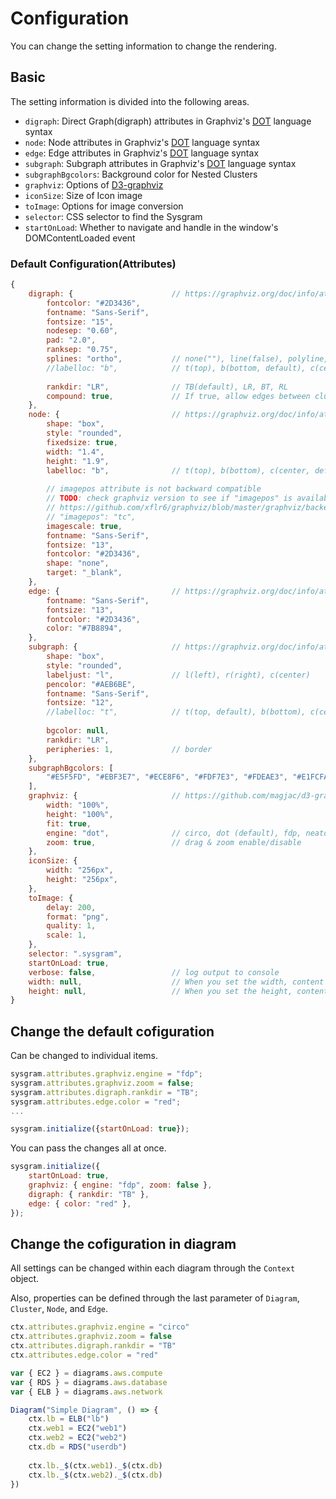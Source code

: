 # Configuration

You can change the setting information to change the rendering.

## Basic

The setting information is divided into the following areas.

- `digraph`: Direct Graph(digraph) attributes in Graphviz's [DOT](https://www.graphviz.org/doc/info/lang.html) language syntax
- `node`: Node attributes in Graphviz's [DOT](https://www.graphviz.org/doc/info/lang.html) language syntax
- `edge`: Edge attributes in Graphviz's [DOT](https://www.graphviz.org/doc/info/lang.html) language syntax
- `subgraph`: Subgraph attributes in Graphviz's [DOT](https://www.graphviz.org/doc/info/lang.html) language syntax
- `subgraphBgcolors`: Background color for Nested Clusters
- `graphviz`: Options of [D3-graphviz](https://github.com/magjac/d3-graphviz#supported-options)
- `iconSize`: Size of Icon image
- `toImage`: Options for image conversion
- `selector`: CSS selector to find the Sysgram
- `startOnLoad`: Whether to navigate and handle in the window's DOMContentLoaded event

### Default Configuration(Attributes)

```javascript
{
	digraph: {						// https://graphviz.org/doc/info/attrs.html
		fontcolor: "#2D3436",
		fontname: "Sans-Serif",
		fontsize: "15",
		nodesep: "0.60",
		pad: "2.0",
		ranksep: "0.75",
		splines: "ortho",			// none(""), line(false), polyline, curved, ortho, spline(true)
		//labelloc: "b",			// t(top), b(bottom, default), c(center)
		
		rankdir: "LR",				// TB(default), LR, BT, RL
		compound: true,				// If true, allow edges between clusters.
	},
	node: {							// https://graphviz.org/doc/info/attrs.html
		shape: "box",
		style: "rounded",
		fixedsize: true,
		width: "1.4",
		height: "1.9",
		labelloc: "b",				// t(top), b(bottom), c(center, default)
		
		// imagepos attribute is not backward compatible
		// TODO: check graphviz version to see if "imagepos" is available >= 2.40
		// https://github.com/xflr6/graphviz/blob/master/graphviz/backend.py#L248
		// "imagepos": "tc",
		imagescale: true,
		fontname: "Sans-Serif",
		fontsize: "13",
		fontcolor: "#2D3436",
		shape: "none",
		target: "_blank",
	},
	edge: {							// https://graphviz.org/doc/info/attrs.html
		fontname: "Sans-Serif",
		fontsize: "13",
		fontcolor: "#2D3436",
		color: "#7B8894",
	},
	subgraph: {						// https://graphviz.org/doc/info/attrs.html
		shape: "box",
		style: "rounded",
		labeljust: "l",				// l(left), r(right), c(center)
		pencolor: "#AEB6BE",
		fontname: "Sans-Serif",
		fontsize: "12",
		//labelloc: "t",			// t(top, default), b(bottom), c(center)
		
		bgcolor: null,
		rankdir: "LR",
		peripheries: 1,				// border
	},
	subgraphBgcolors: [
		"#E5F5FD", "#EBF3E7", "#ECE8F6", "#FDF7E3", "#FDEAE3", "#E1FCFA", "#FCE1F9"
	],
	graphviz: {						// https://github.com/magjac/d3-graphviz#supported-options
		width: "100%", 
		height: "100%", 
		fit: true, 
		engine: "dot",				// circo, dot (default), fdp, neato, osage, patchwork, twopi
		zoom: true,					// drag & zoom enable/disable
	},
	iconSize: {
		width: "256px",
		height: "256px",
	},
	toImage: {
		delay: 200,
		format: "png",
		quality: 1,
		scale: 1,
	},
	selector: ".sysgram",
	startOnLoad: true,
	verbose: false,					// log output to console
	width: null,					// When you set the width, content's width is set after rendering.
	height: null,					// When you set the height, content's height is set after rendering.
}
```

## Change the default cofiguration

Can be changed to individual items.

```javascript
sysgram.attributes.graphviz.engine = "fdp";
sysgram.attributes.graphviz.zoom = false;
sysgram.attributes.digraph.rankdir = "TB";
sysgram.attributes.edge.color = "red";
...

sysgram.initialize({startOnLoad: true});
```

You can pass the changes all at once.

```javascript
sysgram.initialize({
	startOnLoad: true, 
	graphviz: { engine: "fdp", zoom: false },
	digraph: { rankdir: "TB" },
	edge: { color: "red" },
});
```

## Change the cofiguration in diagram

All settings can be changed within each diagram through the `Context` object.

Also, properties can be defined through the last parameter of `Diagram`, `Cluster`, `Node`, and `Edge`.

```js
ctx.attributes.graphviz.engine = "circo"
ctx.attributes.graphviz.zoom = false
ctx.attributes.digraph.rankdir = "TB"
ctx.attributes.edge.color = "red"

var { EC2 } = diagrams.aws.compute
var { RDS } = diagrams.aws.database
var { ELB } = diagrams.aws.network

Diagram("Simple Diagram", () => {
    ctx.lb = ELB("lb")
    ctx.web1 = EC2("web1")
    ctx.web2 = EC2("web2")
    ctx.db = RDS("userdb")
    
    ctx.lb._$(ctx.web1)._$(ctx.db)
    ctx.lb._$(ctx.web2)._$(ctx.db)
}) 
```
